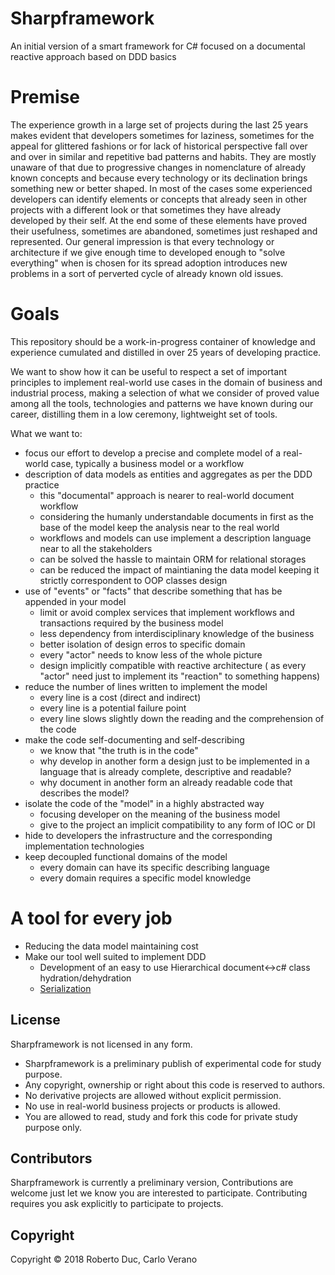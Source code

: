 # Sharpframework
An initial version of a smart framework for C# focused on a documental reactive approach based on DDD basics

# Premise
The experience growth in a large set of projects during the last 25 years makes evident that developers sometimes for laziness, sometimes for the appeal for glittered fashions or for  lack of historical perspective 
fall over and over in similar and repetitive bad patterns and habits.
They are mostly  unaware of that due to progressive changes in nomenclature of already known concepts and because every technology or its declination brings something new or better shaped. 
In most of the cases some experienced developers  can identify elements or concepts that already seen in other projects with a different look or that sometimes they have already developed by their self.
At the end some of these elements have proved their usefulness, sometimes are abandoned, sometimes just reshaped and represented.
Our general impression is that every technology or architecture if we give enough time to developed enough to "solve everything" when is  chosen for its spread adoption introduces new problems in a sort of perverted cycle of already known old issues. 

# Goals

This repository should be a work-in-progress container of knowledge and experience cumulated and distilled in over 25 years of developing practice.

We want to show how it can be useful to respect a set of important principles to implement real-world use cases in the domain
of business and industrial process, making a selection of what we consider of proved value among all the tools, technologies and patterns we have known during our career, distilling them in a low ceremony, lightweight set of tools.

What we want to:
- focus our effort to develop a precise and complete model of a real-world case, typically a business model or a workflow
- description of data models as entities and aggregates as per the DDD practice
  - this "documental" approach is nearer to real-world document workflow
  - considering the humanly understandable documents in first as the base of the model keep the analysis near to the real world
  - workflows and models can use implement a description language near to all the stakeholders
  - can be solved the hassle to maintain ORM for relational storages
  - can be reduced the impact of maintianing the data model keeping it strictly correspondent to OOP classes design
- use of "events" or "facts" that describe something that has be appended in your model
  - limit or avoid complex services that implement workflows and transactions required by the business model 
  - less dependency from interdisciplinary knowledge of the business 
  - better isolation of design erros to specific domain
  - every "actor" needs to know less of the whole picture
  - design implicitly compatible  with reactive architecture ( as every "actor" need just to implement its "reaction" to something happens)
- reduce the number of lines written to implement the model
  - every line is a cost (direct and indirect)
  - every line is a potential failure point 
  - every line slows slightly down the reading and the comprehension of the code
- make the code self-documenting and self-describing 
  - we know that "the truth is in the code"
  - why develop in another form a design just to be implemented in a language that is already complete, descriptive and readable?
  - why document in another form an already readable code that describes the model?
- isolate the code of the "model"  in a highly abstracted way
  - focusing developer on the meaning of the business model
  - give to the project an implicit compatibility to any form of IOC or DI
- hide to developers the infrastructure and the corresponding implementation technologies
- keep decoupled functional domains of the model 
  - every domain can have its specific describing language
  - every domain requires a specific model knowledge


# A tool for every job
    
  - Reducing the data model maintaining cost
  - Make our tool well suited to implement DDD
    - Development of an easy to use Hierarchical document<->c# class hydration/dehydration
    - [Serialization](src/Serialization.md)

## License
Sharpframework is not licensed in any form.
- Sharpframework is a preliminary publish of experimental code for study purpose.
- Any copyright, ownership or right about this code is reserved to authors.
- No derivative projects are allowed without explicit permission.
- No use in real-world business projects or products is allowed.
- You are allowed to read, study and fork this code for private study purpose only.  

## Contributors
Sharpframework is currently a preliminary version, Contributions are welcome just let we know you are interested to participate.
Contributing requires you ask explicitly to participate to projects.

## Copyright
Copyright © 2018 Roberto Duc, Carlo Verano
